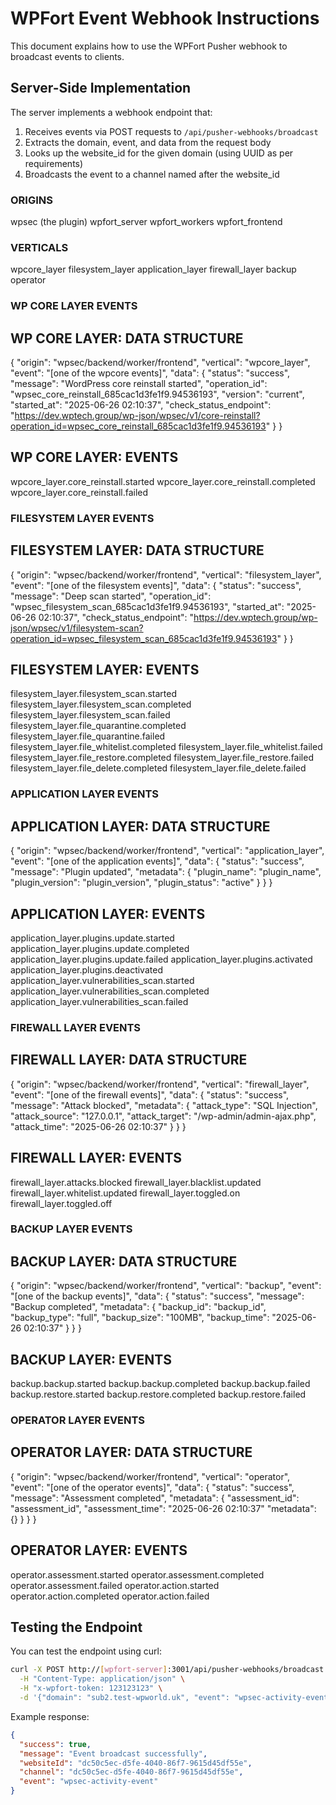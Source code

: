 # WPFort Event Webhook Instructions

This document explains how to use the WPFort Pusher webhook to broadcast events to clients.

## Server-Side Implementation

The server implements a webhook endpoint that:

1. Receives events via POST requests to `/api/pusher-webhooks/broadcast`
2. Extracts the domain, event, and data from the request body
3. Looks up the website_id for the given domain (using UUID as per requirements)
4. Broadcasts the event to a channel named after the website_id

### ORIGINS ###
wpsec (the plugin)
wpfort_server
wpfort_workers
wpfort_frontend

### VERTICALS ###
wpcore_layer
filesystem_layer
application_layer
firewall_layer
backup
operator


### WP CORE LAYER EVENTS ###
## WP CORE LAYER: DATA STRUCTURE
{
    "origin": "wpsec/backend/worker/frontend",
    "vertical": "wpcore_layer",
    "event": "[one of the wpcore events]",
    "data": {
        "status": "success",
        "message": "WordPress core reinstall started",
        "operation_id": "wpsec_core_reinstall_685cac1d3fe1f9.94536193",
        "version": "current",
        "started_at": "2025-06-26 02:10:37",
        "check_status_endpoint": "https://dev.wptech.group/wp-json/wpsec/v1/core-reinstall?operation_id=wpsec_core_reinstall_685cac1d3fe1f9.94536193"
    }
}

## WP CORE LAYER: EVENTS
wpcore_layer.core_reinstall.started
wpcore_layer.core_reinstall.completed
wpcore_layer.core_reinstall.failed

### FILESYSTEM LAYER EVENTS
## FILESYSTEM LAYER: DATA STRUCTURE
{
    "origin": "wpsec/backend/worker/frontend",
    "vertical": "filesystem_layer",
    "event": "[one of the filesystem events]",
    "data": {
        "status": "success",
        "message": "Deep scan started",
        "operation_id": "wpsec_filesystem_scan_685cac1d3fe1f9.94536193",
        "started_at": "2025-06-26 02:10:37",
        "check_status_endpoint": "https://dev.wptech.group/wp-json/wpsec/v1/filesystem-scan?operation_id=wpsec_filesystem_scan_685cac1d3fe1f9.94536193"
    }
}

## FILESYSTEM LAYER: EVENTS
filesystem_layer.filesystem_scan.started
filesystem_layer.filesystem_scan.completed
filesystem_layer.filesystem_scan.failed
filesystem_layer.file_quarantine.completed
filesystem_layer.file_quarantine.failed
filesystem_layer.file_whitelist.completed
filesystem_layer.file_whitelist.failed
filesystem_layer.file_restore.completed
filesystem_layer.file_restore.failed
filesystem_layer.file_delete.completed
filesystem_layer.file_delete.failed

### APPLICATION LAYER EVENTS
## APPLICATION LAYER: DATA STRUCTURE
{
    "origin": "wpsec/backend/worker/frontend",
    "vertical": "application_layer",
    "event": "[one of the application events]",
    "data": {
        "status": "success",
        "message": "Plugin updated",
        "metadata": {
            "plugin_name": "plugin_name",
            "plugin_version": "plugin_version",
            "plugin_status": "active"
        }
    }
}

## APPLICATION LAYER: EVENTS
application_layer.plugins.update.started
application_layer.plugins.update.completed
application_layer.plugins.update.failed
application_layer.plugins.activated
application_layer.plugins.deactivated
application_layer.vulnerabilities_scan.started
application_layer.vulnerabilities_scan.completed
application_layer.vulnerabilities_scan.failed


### FIREWALL LAYER EVENTS
## FIREWALL LAYER: DATA STRUCTURE
{
    "origin": "wpsec/backend/worker/frontend",
    "vertical": "firewall_layer",
    "event": "[one of the firewall events]",
    "data": {
        "status": "success",
        "message": "Attack blocked",
        "metadata": {
            "attack_type": "SQL Injection",
            "attack_source": "127.0.0.1",
            "attack_target": "/wp-admin/admin-ajax.php",
            "attack_time": "2025-06-26 02:10:37"
        }
    }
}

## FIREWALL LAYER: EVENTS
firewall_layer.attacks.blocked
firewall_layer.blacklist.updated
firewall_layer.whitelist.updated
firewall_layer.toggled.on
firewall_layer.toggled.off

### BACKUP LAYER EVENTS
## BACKUP LAYER: DATA STRUCTURE
{
    "origin": "wpsec/backend/worker/frontend",
    "vertical": "backup",
    "event": "[one of the backup events]",
    "data": {
        "status": "success",
        "message": "Backup completed",
        "metadata": {
            "backup_id": "backup_id",
            "backup_type": "full",
            "backup_size": "100MB",
            "backup_time": "2025-06-26 02:10:37"
        }
    }
}

## BACKUP LAYER: EVENTS
backup.backup.started
backup.backup.completed
backup.backup.failed
backup.restore.started
backup.restore.completed
backup.restore.failed

### OPERATOR LAYER EVENTS
## OPERATOR LAYER: DATA STRUCTURE
{
    "origin": "wpsec/backend/worker/frontend",
    "vertical": "operator",
    "event": "[one of the operator events]",
    "data": {
        "status": "success",
        "message": "Assessment completed",
        "metadata": {
            "assessment_id": "assessment_id",
            "assessment_time": "2025-06-26 02:10:37"
            "metadata": {}
        }
    }
}

## OPERATOR LAYER: EVENTS
operator.assessment.started
operator.assessment.completed
operator.assessment.failed
operator.action.started
operator.action.completed
operator.action.failed


## Testing the Endpoint

You can test the endpoint using curl:

```bash
curl -X POST http://[wpfort-server]:3001/api/pusher-webhooks/broadcast \
  -H "Content-Type: application/json" \
  -H "x-wpfort-token: 123123123" \
  -d '{"domain": "sub2.test-wpworld.uk", "event": "wpsec-activity-event", "data": {"test": "dataaaaaa"}}'
```

Example response:

```json
{
  "success": true,
  "message": "Event broadcast successfully",
  "websiteId": "dc50c5ec-d5fe-4040-86f7-9615d45df55e",
  "channel": "dc50c5ec-d5fe-4040-86f7-9615d45df55e",
  "event": "wpsec-activity-event"
}
```

